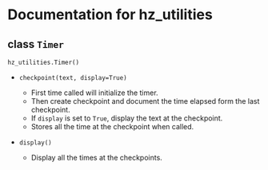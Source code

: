# Documentation for hz_utilities

## class `Timer`

``` hz_utilities.Timer() ```


- `checkpoint(text, display=True)`
  - First time called will initialize the timer. 
  - Then create checkpoint and document the time elapsed form the last checkpoint. 
  - If `display` is set to `True`, display the text at the checkpoint. 
  - Stores all the time at the checkpoint when called. 

- `display()`
  - Display all the times at the checkpoints. 



